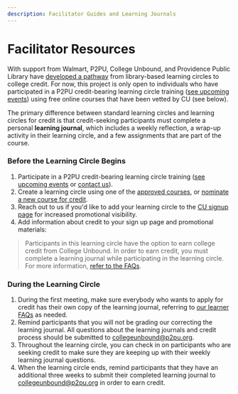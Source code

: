 ```yaml
---
description: Facilitator Guides and Learning Journals
---
```


# Facilitator Resources

With support from Walmart, P2PU, College Unbound, and Providence Public Library have [developed a pathway](https://info.p2pu.org/2021/07/21/bringing-college-credits-to-libraries-with-peer-led-learning-circles/) from library-based learning circles to college credit. For now, this project is only open to individuals who have participated in a P2PU credit-bearing learning circle training ([see upcoming events](https://www.p2pu.org/en/events/)) using free online courses that have been vetted by CU (see below).

The primary difference between standard learning circles and learning circles for credit is that credit-seeking participants must complete a personal **learning journal**, which includes a weekly reflection, a wrap-up activity in their learning circle, and a few assignments that are part of the course.&#x20;

### Before the Learning Circle Begins

1. Participate in a P2PU credit-bearing learning circle training ([see upcoming events](https://www.p2pu.org/en/events/) or [contact us](https://www.p2pu.org/en/help/)).
2. Create a learning circle using one of the [approved courses](currently-approved-courses.md), or [nominate a new course for credit](nominating-a-course-for-credit.md).
3. Reach out to us if you'd like to add your learning circle to the [CU signup page](https://www.p2pu.org/collegeunbound/) for increased promotional visibility.
4. Add information about credit to your sign up page and promotional materials:

> Participants in this learning circle have the option to earn college credit from College Unbound. In order to earn credit, you must complete a learning journal while participating in the learning circle. For more information, [refer to the FAQs](https://docs.p2pu.org/frequently-asked-questions#credit-bearing-faqs).&#x20;

### During the Learning Circle

1. During the first meeting, make sure everybody who wants to apply for credit has their own copy of the learning journal, referring to [our learner FAQs](../frequently-asked-questions.md#credit-bearing-faqs) as needed.
2. Remind participants that you will not be grading our correcting the learning journal. All questions about the learning journals and credit process should be submitted to collegeunbound@p2pu.org.
3. Throughout the learning circle, you can check in on participants who are seeking credit to make sure they are keeping up with their weekly learning journal questions.
4. When the learning circle ends, remind participants that they have an additional three weeks to submit their completed learning journal to collegeunbound@p2pu.org in order to earn credit.




